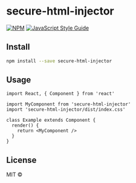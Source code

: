 # secure-html-injector

> 

[![NPM](https://img.shields.io/npm/v/secure-html-injector.svg)](https://www.npmjs.com/package/secure-html-injector) [![JavaScript Style Guide](https://img.shields.io/badge/code_style-standard-brightgreen.svg)](https://standardjs.com)

## Install

```bash
npm install --save secure-html-injector
```

## Usage

```tsx
import React, { Component } from 'react'

import MyComponent from 'secure-html-injector'
import 'secure-html-injector/dist/index.css'

class Example extends Component {
  render() {
    return <MyComponent />
  }
}
```

## License

MIT © [](https://github.com/)
